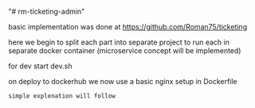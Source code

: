 "# rm-ticketing-admin" 

basic implementation was done at https://github.com/Roman75/ticketing

here we begin to split each part into separate project to run each in separate docker container (microservice concept will be implemented) 

for dev start dev.sh

on deploy to dockerhub we now use a basic nginx setup in Dockerfile

```bash
simple explenation will follow
```
